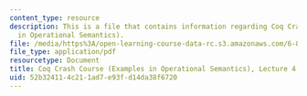 ```yaml
---
content_type: resource
description: This is a file that contains information regarding Coq Crash Course (Examples
  in Operational Semantics).
file: /media/https%3A/open-learning-course-data-rc.s3.amazonaws.com/6-820-fundamentals-of-program-analysis-fall-2015/52b324114c211ad7e93fd14da38f6720_MIT6_820F15_L04.pdf
file_type: application/pdf
resourcetype: Document
title: Coq Crash Course (Examples in Operational Semantics), Lecture 4
uid: 52b32411-4c21-1ad7-e93f-d14da38f6720
---
```

